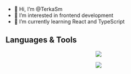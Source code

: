- 👋 Hi, I’m @TerkaSm
- 👀 I’m interested in frontend development
- 🌱 I’m currently learning React and TypeScript

<h2>Languages & Tools</h2>

<p align="center">
  <a href="https://skillicons.dev">
    <img src="https://skillicons.dev/icons?i=html,css,sass,js,nodejs,nextjs,ts" />
  </a>
</p>

<p align="center">
  <a href="https://skillicons.dev">
    <img src="https://skillicons.dev/icons?i=git,github,figma,xd,vscode,supabase" />
  </a>
</p>
<!---
TerkaSm/TerkaSm is a ✨ special ✨ repository because its `README.md` (this file) appears on your GitHub profile.
You can click the Preview link to take a look at your changes.
--->
